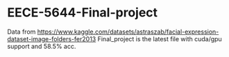 # EECE-5644-Final-project

Data from https://www.kaggle.com/datasets/astraszab/facial-expression-dataset-image-folders-fer2013
 Final_project is the latest file with cuda/gpu support and 58.5% acc.
